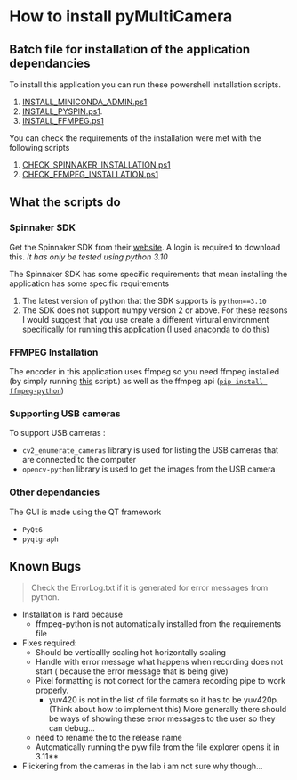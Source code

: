 # How to install pyMultiCamera

## Batch file for installation of the application dependancies

To install this application you can run these powershell installation scripts.

  1. [INSTALL_MINICONDA_ADMIN.ps1](/_installation/INSTALL_MINICONDA_ADMIN.ps1)
  2. [INSTALL_PYSPIN.ps1](/_installation/INSTALL_PYSPIN.ps1).  
  3. [INSTALL_FFMPEG.ps1](/_installation/INSTALL_FFMPEG.ps1)

You can check the requirements of the installation were met with the following scripts

  1. [CHECK_SPINNAKER_INSTALLATION.ps1](/_installation/CHECK_SPINNAKER_INSTALLATION.ps1)
  2. [CHECK_FFMPEG_INSTALLATION.ps1](/_installation/CHECK_FFMPEG_INSTALLATION.ps1)

## What the scripts do

### Spinnaker SDK

Get the Spinnaker SDK from their [website](https://www.teledynevisionsolutions.com/products/spinnaker-sdk/?model=Spinnaker%20SDK&vertical=machine%20vision&segment=iis). A login is required to download this.
*It has only be tested using python 3.10*

The Spinnaker SDK has some specific requirements that mean installing the application has some specific requirements

1. The latest version of python that the SDK supports is `python==3.10`
2. The SDK does not support numpy version 2 or above.
For these reasons I would suggest that you use create a different virtural environment specifically for running this application (I used [anaconda](https://www.anaconda.com/) to do this)

### FFMPEG Installation

The encoder in this application uses ffmpeg so you need ffmpeg installed (by simply running [this](/_installation/CHECK_FFMPEG_INSTALLATION.ps1) script.) as well as the ffmpeg api ([`pip install ffmpeg-python`](https://pypi.org/project/ffmpeg-python/))

### Supporting USB cameras

To support USB cameras :

- `cv2_enumerate_cameras` library is used for listing the USB cameras that are connected to the computer
- `opencv-python` library is used to get the images from the USB camera

### Other dependancies

The GUI is made using the QT framework

- `PyQt6`
- `pyqtgraph`

## Known Bugs

> Check the ErrorLog.txt if it is generated for error messages from python.

- Installation is hard because
  - ffmpeg-python is not automatically installed from the requirements file
- Fixes required:
  - Should be verticallly scaling hot horizontally scaling
  - Handle with error message what happens when recording does not start ( because the error message that is being give)
  - Pixel formatting is not correct for the camera recording pipe to work properly.
    - yuv420 is not in the list of file formats so it has to be yuv420p. (Think about how to implement this)
    More generally there should be ways of showing these error messages to the user so they can debug...
  - need to rename the to the release name
  - Automatically running the pyw file from the file explorer opens it in 3.11**
- Flickering from the cameras in the lab i am not sure why though...
